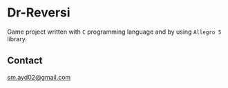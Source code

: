 # Dr-Reversi
Game project written with `C` programming language and by using `Allegro 5` library.
## Contact
<sm.ayd02@gmail.com>
